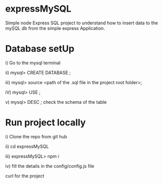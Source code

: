 # expressMySQL

Simple node Express SQL project to understand how to insert data to the mySQL db from the simple express Application.

# Database setUp

i) Go to the mysql terminal

ii) mysql> CREATE DATABASE <database name>;
  
iii) mysql> source <path of the .sql file in the project root folder>;
  
iV) mysql> USE <database name>;
  
v) mysql> DESC <table name>; 
  check the schema of the table

# Run project locally

i) Clone the repo from git hub

ii) cd expressMySQL

iii) expressMySQL> npm i

iv) fill the details in the config/config.js file

curl for the project
